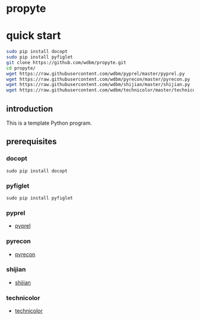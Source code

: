 # propyte

# quick start

```Bash
sudo pip install docopt
sudo pip install pyfiglet
git clone https://github.com/wdbm/propyte.git
cd propyte/
wget https://raw.githubusercontent.com/wdbm/pyprel/master/pyprel.py
wget https://raw.githubusercontent.com/wdbm/pyrecon/master/pyrecon.py
wget https://raw.githubusercontent.com/wdbm/shijian/master/shijian.py
wget https://raw.githubusercontent.com/wdbm/technicolor/master/technicolor.py
```

## introduction

This is a template Python program.

## prerequisites

### docopt

    sudo pip install docopt

### pyfiglet

    sudo pip install pyfiglet

### pyprel

- [pyprel](https://github.com/wdbm/pyprel)

### pyrecon

- [pyrecon](https://github.com/wdbm/pyrecon)

### shijian

- [shijian](https://github.com/wdbm/shijian)

### technicolor

- [technicolor](https://github.com/wdbm/technicolor)
